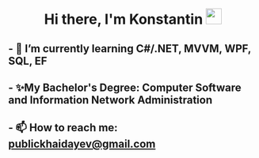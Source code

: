 # <h1 align="center">Hi there, I'm Konstantin</a> <img src="https://github.com/blackcater/blackcater/raw/main/images/Hi.gif" height="32"/></h1>
## - 🌱 I’m currently learning C#/.NET, MVVM, WPF, SQL, EF
## - ✨My Bachelor's Degree: Computer Software and Information Network Administration
## - 📫 How to reach me: publickhaidayev@gmail.com
<!--
**NiceManItIsAboutMe/NiceManItIsAboutMe** is a ✨ _special_ ✨ repository because its `README.md` (this file) appears on your GitHub profile.

Here are some ideas to get you started:

- 🔭 I’m currently working on ...

- 👯 I’m looking to collaborate on ...
- 🤔 I’m looking for help with ...
- 💬 Ask me about ...
- 📫 How to reach me: ...
- 😄 Pronouns: ...
- ⚡ Fun fact: ...
-->
